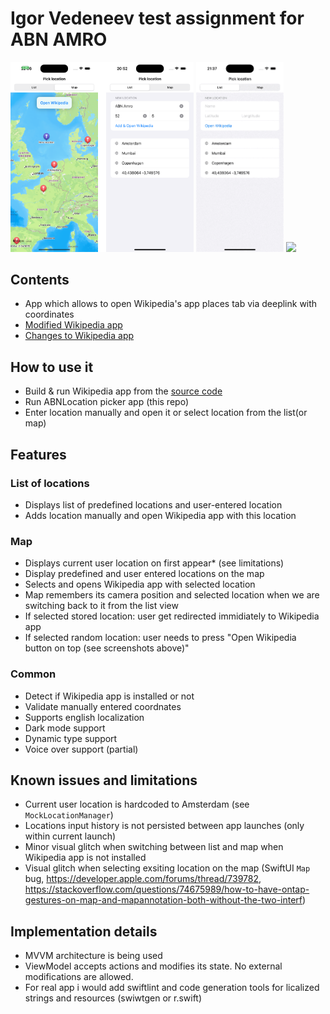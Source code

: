 # Igor Vedeneev test assignment for ABN AMRO

<img src="preview/abn.png" width="293.4"/> <img src="preview/manual.gif" width="140"/> <img src="preview/map.gif" width="140"/>

## Contents
- App which allows to open Wikipedia's app places tab via deeplink with coordinates
- [Modified Wikipedia app](https://github.com/ivedeneev/wikipedia-ios)
- [Changes to Wikipedia app](https://github.com/ivedeneev/wikipedia-ios/pull/1/files)

## How to use it
- Build & run Wikipedia app from the [source code](https://github.com/ivedeneev/wikipedia-ios)
- Run ABNLocation picker app (this repo)
- Enter location manually and open it or select location from the list(or map)

## Features

### List of locations 
- Displays list of predefined locations and user-entered location
- Adds location manually and open Wikipedia app with this location

### Map
- Displays current user location on first appear* (see limitations)
- Display predefined and user entered locations on the map
- Selects and opens Wikipedia app with selected location
- Map remembers its camera position and selected location when we are switching back to it from the list view
- If selected stored location: user get redirected immidiately to Wikipedia app
- If selected random location: user needs to press "Open Wikipedia button on top (see screenshots above)"

### Common
- Detect if Wikipedia app is installed or not
- Validate manually entered coordnates
- Supports english localization
- Dark mode support
- Dynamic type support
- Voice over support (partial)

## Known issues and limitations
- Current user location is hardcoded to Amsterdam (see `MockLocationManager`)
- Locations input history is not persisted between app launches (only within current launch)
- Minor visual glitch when switching between list and map when Wikipedia app is not installed
- Visual glitch when selecting exsiting location on the map (SwiftUI `Map` bug, https://developer.apple.com/forums/thread/739782, https://stackoverflow.com/questions/74675989/how-to-have-ontap-gestures-on-map-and-mapannotation-both-without-the-two-interf)

## Implementation details
- MVVM architecture is being used
- ViewModel accepts actions and modifies its state. No external modifications are allowed.
- For real app i would add swiftlint and code generation tools for licalized strings and resources (swiwtgen or r.swift)
